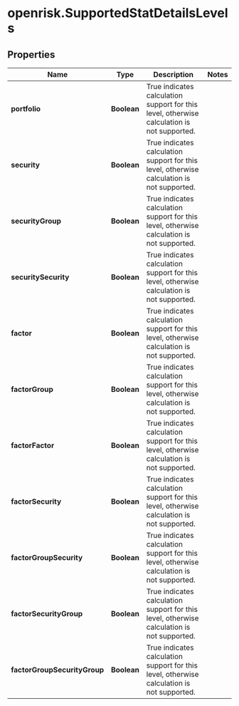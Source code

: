 # openrisk.SupportedStatDetailsLevels

## Properties

Name | Type | Description | Notes
------------ | ------------- | ------------- | -------------
**portfolio** | **Boolean** | True indicates calculation support for this level, otherwise calculation is not supported. | 
**security** | **Boolean** | True indicates calculation support for this level, otherwise calculation is not supported. | 
**securityGroup** | **Boolean** | True indicates calculation support for this level, otherwise calculation is not supported. | 
**securitySecurity** | **Boolean** | True indicates calculation support for this level, otherwise calculation is not supported. | 
**factor** | **Boolean** | True indicates calculation support for this level, otherwise calculation is not supported. | 
**factorGroup** | **Boolean** | True indicates calculation support for this level, otherwise calculation is not supported. | 
**factorFactor** | **Boolean** | True indicates calculation support for this level, otherwise calculation is not supported. | 
**factorSecurity** | **Boolean** | True indicates calculation support for this level, otherwise calculation is not supported. | 
**factorGroupSecurity** | **Boolean** | True indicates calculation support for this level, otherwise calculation is not supported. | 
**factorSecurityGroup** | **Boolean** | True indicates calculation support for this level, otherwise calculation is not supported. | 
**factorGroupSecurityGroup** | **Boolean** | True indicates calculation support for this level, otherwise calculation is not supported. | 


